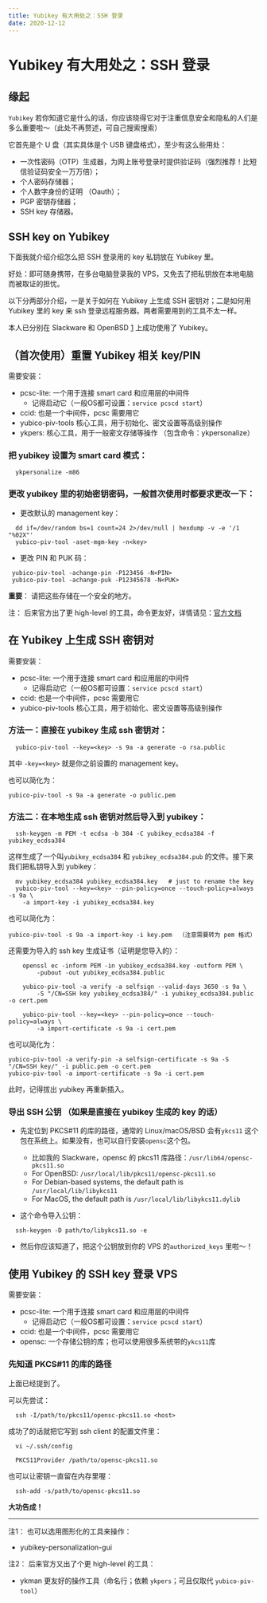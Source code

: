 ```yaml
---
title: Yubikey 有大用处之：SSH 登录
date: 2020-12-12
---
```




# Yubikey 有大用处之：SSH 登录

## 缘起

`Yubikey` 若你知道它是什么的话，你应该晓得它对于注重信息安全和隐私的人们是多么重要啦～（此处不再赘述，可自己搜索搜索）  

它首先是个 U 盘（其实具体是个 USB 键盘格式），至少有这么些用处：  

- 一次性密码（OTP）生成器，为网上账号登录时提供验证码（强烈推荐！比短信验证码安全一万万倍）；
- 个人密码存储器；
- 个人数字身份的证明 （Oauth）；
- PGP 密钥存储器；
- SSH key 存储器。


## SSH key on Yubikey

下面我就介绍介绍怎么把 SSH 登录用的 key 私钥放在 Yubikey 里。  

好处：即可随身携带，在多台电脑登录我的 VPS，又免去了把私钥放在本地电脑而被取证的担忧。  

以下分两部分介绍，一是关于如何在 Yubikey 上生成 SSH 密钥对；二是如何用 Yubikey 里的 key 来 ssh 登录远程服务器。两者需要用到的工具不太一样。

本人已分别在 Slackware 和 OpenBSD [1](https://undeadly.org/cgi?action=article;sid=20190302235509) 上成功使用了 Yubikey。 


## （首次使用）重置 Yubikey 相关 key/PIN 

需要安装：  

- pcsc-lite:   一个用于连接 smart card 和应用层的中间件   
  -	记得启动它（一般OS都可设置：`service pcscd start`）  
- ccid:		    也是一个中间件，pcsc 需要用它  
- yubico-piv-tools		核心工具，用于初始化、密文设置等高级别操作  
- ykpers:       核心工具，用于一般密文存储等操作 （包含命令：ykpersonalize） 

### 把 yubikey 设置为 smart card 模式：  
```
  ykpersonalize -m86
```

### 更改 yubikey 里的初始密钥密码，一般首次使用时都要求更改一下：   

- 更改默认的 management key：  
```
  dd if=/dev/random bs=1 count=24 2>/dev/null | hexdump -v -e '/1 "%02X"'
  yubico-piv-tool -aset-mgm-key -n<key>
```

- 更改 PIN 和 PUK 码：  
```
 yubico-piv-tool -achange-pin -P123456 -N<PIN>
 yubico-piv-tool -achange-puk -P12345678 -N<PUK>
```
**重要**： 请把这些存储在一个安全的地方。  

注： 后来官方出了更 high-level 的工具，命令更友好，详情请见：[官方文档](https://developers.yubico.com/PIV/Guides/Device_setup.html)  


## 在 Yubikey 上生成 SSH 密钥对

需要安装：  

- pcsc-lite:   一个用于连接 smart card 和应用层的中间件   
  -	记得启动它（一般OS都可设置：`service pcscd start`）  
- ccid:		    也是一个中间件，pcsc 需要用它  
- yubico-piv-tools		核心工具，用于初始化、密文设置等高级别操作  

### 方法一：直接在 yubikey 生成 ssh 密钥对：  
```
  yubico-piv-tool --key=<key> -s 9a -a generate -o rsa.public
```
其中 `-key=<key>` 就是你之前设置的 management key。   

也可以简化为：  
```
yubico-piv-tool -s 9a -a generate -o public.pem
```


### 方法二：在本地生成 ssh 密钥对然后导入到 yubikey：  
```
  ssh-keygen -m PEM -t ecdsa -b 384 -C yubikey_ecdsa384 -f yubikey_ecdsa384
```

这样生成了一个叫`yubikey_ecdsa384` 和 `yubikey_ecdsa384.pub` 的文件。接下来我们把私钥导入到 yubikey：  

```
  mv yubikey_ecdsa384 yubikey_ecdsa384.key   # just to rename the key
  yubico-piv-tool --key=<key> --pin-policy=once --touch-policy=always -s 9a \
	-a import-key -i yubikey_ecdsa384.key
```

也可以简化为：  
```
yubico-piv-tool -s 9a -a import-key -i key.pem  （注意需要转为 pem 格式）  
```

还需要为导入的 ssh key 生成证书（证明是您导入的）：  
```
    openssl ec -inform PEM -in yubikey_ecdsa384.key -outform PEM \
		-pubout -out yubikey_ecdsa384.public

	yubico-piv-tool -a verify -a selfsign --valid-days 3650 -s 9a \
		-S "/CN=SSH key yubikey_ecdsa384/" -i yubikey_ecdsa384.public -o cert.pem

	yubico-piv-tool --key=<key> --pin-policy=once --touch-policy=always \
		-a import-certificate -s 9a -i cert.pem
```

也可以简化为：  
```
yubico-piv-tool -a verify-pin -a selfsign-certificate -s 9a -S "/CN=SSH key/" -i public.pem -o cert.pem
yubico-piv-tool -a import-certificate -s 9a -i cert.pem
```

此时，记得拔出 yubikey 再重新插入。  

### 导出 SSH 公钥 （如果是直接在 yubikey 生成的 key 的话）  

- 先定位到 PKCS#11 的库的路径，通常的 Linux/macOS/BSD 会有`ykcs11` 这个包在系统上。如果没有，也可以自行安装`opensc`这个包。  
  - 比如我的 Slackware，opensc 的 pkcs11 库路径：`/usr/lib64/opensc-pkcs11.so`  
  - For OpenBSD: `/usr/local/lib/pkcs11/opensc-pkcs11.so`  
  - For Debian-based systems, the default path is `/usr/local/lib/libykcs11`  
  - For MacOS, the default path is `/usr/local/lib/libykcs11.dylib`  

- 这个命令导入公钥：  
```
  ssh-keygen -D path/to/libykcs11.so -e
```

- 然后你应该知道了，把这个公钥放到你的 VPS 的`authorized_keys` 里啦～！  


## 使用 Yubikey 的 SSH key 登录 VPS

需要安装：  
- pcsc-lite:   一个用于连接 smart card 和应用层的中间件   
  -	记得启动它（一般OS都可设置：`service pcscd start`）  
- ccid:		    也是一个中间件，pcsc 需要用它  
- opensc:		一个存储公钥的库；也可以使用很多系统带的`ykcs11`库  

### 先知道 PKCS#11 的库的路径

上面已经提到了。  

可以先尝试：
```
  ssh -I/path/to/pkcs11/opensc-pkcs11.so <host>
```

成功了的话就把它写到 ssh client 的配置文件里：  
```
  vi ~/.ssh/config

  PKCS11Provider /path/to/opensc-pkcs11.so
```

也可以让密钥一直留在内存里喔：  
```
  ssh-add -s/path/to/opensc-pkcs11.so
```

**大功告成！**  

<hr />  

注1：  也可以选用图形化的工具来操作：  
- yubikey-personalization-gui    

注2： 后来官方又出了个更 high-level 的工具：   
- ykman       更友好的操作工具（命名行；依赖 `ykpers`；可且仅取代 `yubico-piv-tool`）

